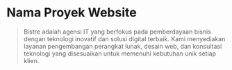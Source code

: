 # **Nama Proyek Website**

> Bistre adalah agensi IT yang berfokus pada pemberdayaan bisnis dengan teknologi inovatif dan solusi digital terbaik. Kami menyediakan layanan pengembangan perangkat lunak, desain web, dan konsultasi teknologi yang disesuaikan untuk memenuhi kebutuhan unik setiap klien.
